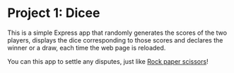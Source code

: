 # Project 1: Dicee
This is a simple Express app that randomly generates the scores of the two players, displays the dice corresponding to those scores and declares the winner or a draw, each time the web page is reloaded. 

You can this app to settle any disputes, just like [Rock paper scissors](https://en.wikipedia.org/wiki/Rock_paper_scissors)!